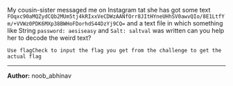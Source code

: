 My cousin-sister messaged me on Instagram tat she has got some text `FOqxc90aMQZydCQb2MUm5tj4kRIxxVeCDWzAANfOrr8JItHYneUHhSV0awvQIo/8E1LtfYm/+VVWz0PDK6MXp38BWHoFDorhdS44DzYj9CQ=` and a text file in which something like String `password: aesiseasy` and `Salt: saltval` was written can you help her to decode the weird text?

`Use flagCheck to input the flag you get from the challenge to get the actual flag`

---
**Author:** noob_abhinav